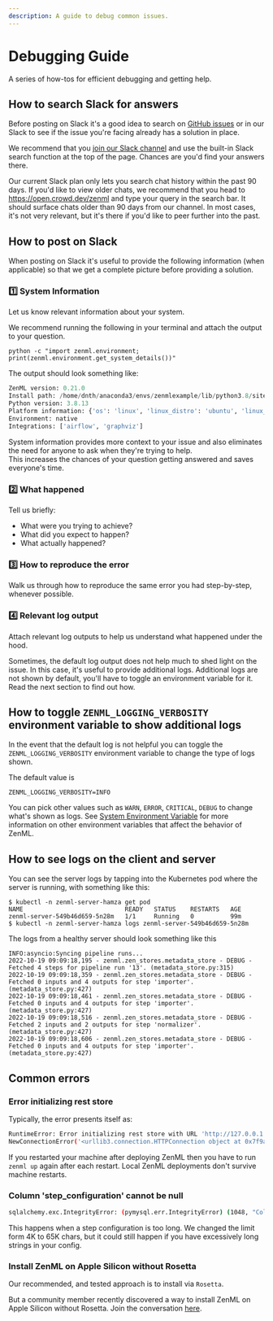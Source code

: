 ```yaml
---
description: A guide to debug common issues.
---
```


# Debugging Guide
A series of how-tos for efficient debugging and getting help.

## How to search Slack for answers
Before posting on Slack it's a good idea to search on [GitHub issues](https://github.com/zenml-io/zenml/issues) or in our Slack
to see if the issue you're facing already has a solution in place.

We recommend that you [join our Slack channel]((https://zenml.io/meet)) and use the built-in Slack search function at the top of the page. 
Chances are you'd find your answers there.

Our current Slack plan only lets you search chat history within the past 90 days.
If you'd like to view older chats, we recommend that you head to https://open.crowd.dev/zenml and type your query in the search bar.
It should surface chats older than 90 days from our channel.
In most cases, it's not very relevant, but it's there if you'd like to peer further into the past.

## How to post on Slack
When posting on Slack it's useful to provide the following information (when applicable) so that we get a 
complete picture before providing a solution.

### 1️⃣ System Information
Let us know relevant information about your system.

We recommend running the following in your terminal and attach the output to your question.

`python -c "import zenml.environment; print(zenml.environment.get_system_details())"`

The output should look something like:

```python
ZenML version: 0.21.0
Install path: /home/dnth/anaconda3/envs/zenmlexample/lib/python3.8/site-packages/zenml
Python version: 3.8.13
Platform information: {'os': 'linux', 'linux_distro': 'ubuntu', 'linux_distro_like': 'debian', 'linux_distro_version': '20.04'}
Environment: native
Integrations: ['airflow', 'graphviz']
```

System information provides more context to your issue and also eliminates the need for anyone to ask when they're trying to help.  
This increases the chances of your question getting answered and saves everyone's time.

### 2️⃣ What happened
Tell us briefly:
* What were you trying to achieve? 
* What did you expect to happen?
* What actually happened?

### 3️⃣ How to reproduce the error
Walk us through how to reproduce the same error you had step-by-step, whenever possible.

### 4️⃣ Relevant log output
Attach relevant log outputs to help us understand what happened under the hood.

Sometimes, the default log output does not help much to shed light on the issue.
In this case, it's useful to provide additional logs.
Additional logs are not shown by default, you'll have to toggle an environment variable for it.
Read the next section to find out how.

## How to toggle `ZENML_LOGGING_VERBOSITY` environment variable to show additional logs
In the event that the default log is not helpful you can toggle the `ZENML_LOGGING_VERBOSITY` environment variable to change the type of logs shown.

The default value is
```shell
ZENML_LOGGING_VERBOSITY=INFO
```

You can pick other values such as `WARN`, `ERROR`, `CRITICAL`, `DEBUG` to change what's shown as logs.
See [System Environment Variable](../guidelines/system-environmental-variables.md) for more information on other environment variables that affect the behavior of ZenML.

## How to see logs on the client and server

You can see the server logs by tapping into the Kubernetes pod where the server is running, with something like this:
```shell
$ kubectl -n zenml-server-hamza get pod
NAME                            READY   STATUS    RESTARTS   AGE
zenml-server-549b46d659-5n28m   1/1     Running   0          99m
$ kubectl -n zenml-server-hamza logs zenml-server-549b46d659-5n28m
```

The logs from a healthy server should look something like this
```shell
INFO:asyncio:Syncing pipeline runs...
2022-10-19 09:09:18,195 - zenml.zen_stores.metadata_store - DEBUG - Fetched 4 steps for pipeline run '13'. (metadata_store.py:315)
2022-10-19 09:09:18,359 - zenml.zen_stores.metadata_store - DEBUG - Fetched 0 inputs and 4 outputs for step 'importer'. (metadata_store.py:427)
2022-10-19 09:09:18,461 - zenml.zen_stores.metadata_store - DEBUG - Fetched 0 inputs and 4 outputs for step 'importer'. (metadata_store.py:427)
2022-10-19 09:09:18,516 - zenml.zen_stores.metadata_store - DEBUG - Fetched 2 inputs and 2 outputs for step 'normalizer'. (metadata_store.py:427)
2022-10-19 09:09:18,606 - zenml.zen_stores.metadata_store - DEBUG - Fetched 0 inputs and 4 outputs for step 'importer'. (metadata_store.py:427)
```

## Common errors

### Error initializing rest store

Typically, the error presents itself as: 

```bash
RuntimeError: Error initializing rest store with URL 'http://127.0.0.1:8237': HTTPConnectionPool(host='127.0.0.1', port=8237): Max retries exceeded with url: /api/v1/login (Caused by 
NewConnectionError('<urllib3.connection.HTTPConnection object at 0x7f9abb198550>: Failed to establish a new connection: [Errno 61] Connection refused'))
```

If you restarted your machine after deploying ZenML then you have to run `zenml up` again after each restart.
Local ZenML deployments don't survive machine restarts.


### Column 'step_configuration' cannot be null

```bash
sqlalchemy.exc.IntegrityError: (pymysql.err.IntegrityError) (1048, "Column 'step_configuration' cannot be null")
```

This happens when a step configuration is too long. 
We changed the limit form 4K to 65K chars, but it could still happen if you have excessively long strings in your config.

### Install ZenML on Apple Silicon without Rosetta
Our recommended, and tested approach is to install via `Rosetta`. 

But a community member recently discovered a way to install ZenML on Apple Silicon without Rosetta.
Join the conversation [here](https://open.crowd.dev/zenml/for-what-its-worth-i-was-able-to-successfully-install?q=&p=1).